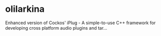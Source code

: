 # olilarkina
Enhanced version of Cockos' iPlug - A simple-to-use C++ framework for developing cross platform audio plugins and tar…

